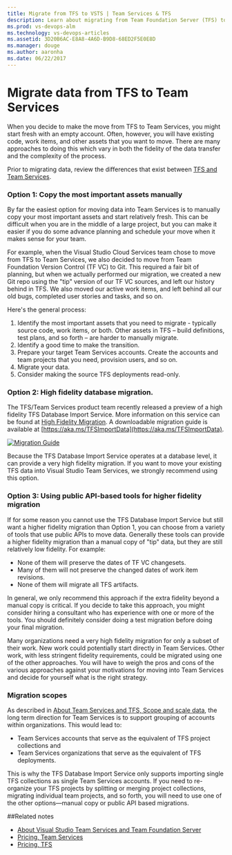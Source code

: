 ```yaml
---
title: Migrate from TFS to VSTS | Team Services & TFS  
description: Learn about migrating from Team Foundation Server (TFS) to Visual Studio Team Services (VSTS)
ms.prod: vs-devops-alm  
ms.technology: vs-devops-articles
ms.assetid: 3D20B6AC-E8A8-4A6D-B9D8-68ED2F5E0E8D
ms.manager: douge
ms.author: aaronha
ms.date: 06/22/2017
---
```



# Migrate data from TFS to Team Services

When you decide to make the move from TFS to Team Services, you might start fresh with an empty account. Often, however,
you will have existing code, work items, and other assets that you want to move. There are many approaches to doing this
which vary in both the fidelity of the data transfer and the complexity of the process.

Prior to migrating data, review the differences that exist between [TFS and Team Services](about-vsts-tfs.md).

### Option 1: Copy the most important assets manually

By far the easiest option for moving data into Team Services is to manually copy your most important assets and start relatively fresh. 
This can be difficult when you are in the middle of a large project, but you can make it easier if you do some advance planning
and schedule your move when it makes sense for your team.

For example, when the Visual Studio Cloud Services team chose to move from TFS to Team Services, we also decided to 
move from Team Foundation Version Control (TF VC) to Git. This required a fair bit of planning, but when we actually
performed our migration, we created a new Git repo using the "tip" version of our TF VC sources, and left our history
behind in TFS. We also moved our active work items, and left behind all our old bugs, completed user stories and tasks,
and so on.

Here's the general process:

1.	Identify the most important assets that you need to migrate - typically source code, work items, or both. Other assets in TFS – 
build definitions, test plans, and so forth – are harder to manually migrate. 
2.	Identify a good time to make the transition.
3.	Prepare your target Team Services accounts. Create the accounts and team projects that you need, provision users, and so on.
4.	Migrate your data.
5.	Consider making the source TFS deployments read-only. 

### Option 2: High fidelity database migration.

The TFS/Team Services product team recently released a preview of a high fidelity TFS Database Import Service. More
information on this service can be found at [High Fidelity Migration](https://www.visualstudio.com/en-us/articles/migration-overview). A downloadable migration
guide is available at [https://aka.ms/TFSImportData](https://aka.ms/TFSImportData). 

<a href="https://aka.ms/TFSImportData">
<img alt="Migration Guide" src="_img\migration-import\VSTSMigrationGuideCover-227x300.png" align="middle" />
</a>

Because the TFS Database Import Service operates at a database level, it can provide a very high fidelity migration. 
If you want to move your existing TFS data into Visual Studio Team Services, we strongly recommend using this option.

### Option 3: Using public API-based tools for higher fidelity migration

If for some reason you cannot use the TFS Database Import Service but still want a higher fidelity migration than
Option 1, you can choose from a variety of tools that use public APIs to move data. Generally these tools can provide
a higher fidelity migration than a manual copy of "tip" data, but they are still relatively low fidelity. For example:

- None of them will preserve the dates of TF VC changesets.
- Many of them will not preserve the changed dates of work item revisions.
- None of them will migrate all TFS artifacts.

In general, we only recommend this approach if the extra fidelity beyond a manual copy is critical. If you decide to
take this approach, you might consider hiring a consultant who has experience with one or more of the tools. 
You should definitely consider doing a test migration before doing your final migration.

Many organizations need a very high fidelity migration for only a subset of their work. New work could 
potentially start directly in Team Services. Other work, with less stringent fidelity requirements, 
could be migrated using one of the other approaches. You will have to weigh the pros and cons of the 
various approaches against your motivations for moving into Team Services and decide for yourself what 
is the right strategy.

### Migration scopes

As described in [About Team Services and TFS, Scope and scale data](about-vsts-tfs.md#scope-scale-data), the long term 
direction for Team Services is to support grouping of accounts within organizations. This would lead to:   
- Team Services accounts that serve as the equivalent of TFS project collections and 
- Team Services organizations that serve as the equivalent of TFS deployments.  

This is why the TFS Database Import Service only supports 
importing single TFS collections as single Team Services accounts. If you need to re-organize  your TFS projects by splitting or merging project 
collections, migrating individual team projects, and so forth, you will need to use one of the other options&mdash;manual copy or public API 
based migrations.

##Related notes 
- [About Visual Studio Team Services and Team Foundation Server](about-vsts-tfs.md)  
- [Pricing, Team Services](https://www.visualstudio.com/team-services/pricing/)
- [Pricing, TFS](https://www.visualstudio.com/team-services/tfs-pricing/)

<!---
*(c) 2016 Microsoft Corporation. All rights reserved. This document is
provided "as-is." Information and views expressed in this document,
including URL and other Internet Web site references, may change without
notice. You bear the risk of using it.*

*This document does not provide you with any legal rights to any
intellectual property in any Microsoft product. You may copy and use
this document for your internal, reference purposes.*
--> 


